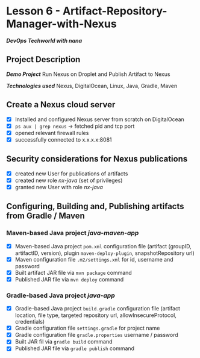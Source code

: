 # Lesson 6 - Artifact-Repository-Manager-with-Nexus
***DevOps Techworld with nana***

## Project Description
***Demo Project***
 Run Nexus on Droplet and Publish Artifact to Nexus

***Technologies used***
 Nexus, DigitalOcean, Linux, Java, Gradle, Maven

## Create a Nexus cloud server
- [x] Installed and configured Nexus server from scratch on DigitalOcean
- [x] `ps aux | grep nexus` -> fetched pid and tcp port
- [x] opened relevant firewall rules
- [x] successfully connected to x.x.x.x:8081

## Security considerations for Nexus publications
- [x] created new User for publications of artifacts
- [x] created new role _nx-java_ (set of privileges)
- [x] granted new User with role _nx-java_

## Configuring, Building and, Publishing artifacts from Gradle / Maven
### Maven-based Java project _java-maven-app_
- [x] Maven-based Java project `pom.xml` configuration file (artifact (groupID, artifactID, version), plugin `maven-deploy-plugin`, snapshotRepository url)
- [x] Maven configuration file `.m2/settings.xml` for id, username and password
- [x] Built artifact JAR file via `mvn package` command
- [x] Published JAR file via `mvn deploy` command

### Gradle-based Java project _java-app_
- [x] Gradle-based Java project `build.gradle` configuration file (artifact location, file type, targeted repository url, allowInsecureProtocol, credentials)
- [x] Gradle configuration file `settings.gradle` for project name
- [x] Gradle configuration file `gradle.properties` username / password
- [x] Built JAR fil via `gradle build` command
- [x] Published JAR file via `gradle publish` command
